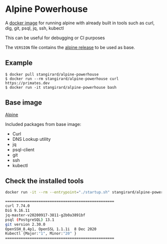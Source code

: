 # Alpine Powerhouse #

<!-- [![Build Status](https://gitlab.com/StanGirard/alpine-powerhouse/badges/main/pipeline.svg)](https://gitlab.com/StanGirard/alpine-powerhouse/) -->

A [docker image](https://hub.docker.com/r/stangirard/alpine-powerhouse) for running alpine with already built in tools such as curl, dig, git, psql, jq, ssh, kubectl

This can be useful for debugging or CI purposes

The `VERSION` file contains the [alpine release](https://hub.docker.com/_/alpine) to be used as base.

## Example ##

```
$ docker pull stangirard/alpine-powerhouse
$ docker run --rm stangirard/alpine-powerhouse curl https://primates.dev
$ docker run -it stangirard/alpine-powerhouse bash
```

## Base image ##

[Alpine](https://hub.docker.com/_/alpine)

Included packages from base image:

- Curl
- DNS Lookup utility
- jq
- psql-client
- git
- ssh
- kubectl

## Check the installed tools

```bash
docker run -it --rm --entrypoint="./startup.sh" stangirard/alpine-powerhouse

=================================================
curl 7.74.0
DiG 9.16.11
jq-master-v20200917-3811-g2b0a3891bf
psql (PostgreSQL) 13.1
git version 2.30.0
OpenSSH_8.4p1, OpenSSL 1.1.1i  8 Dec 2020
Kubectl {Major:"1", Minor:"20" }
=================================================
```
